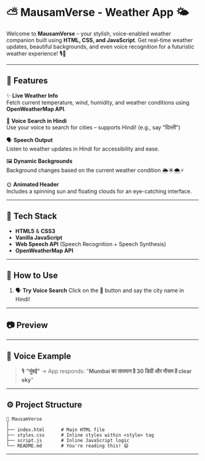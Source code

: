 
# ⛅ MausamVerse - Weather App 🌤️

Welcome to **MausamVerse** – your stylish, voice-enabled weather companion built using **HTML, CSS, and JavaScript**. Get real-time weather updates, beautiful backgrounds, and even voice recognition for a futuristic weather experience! 🎙️📱

---

## 🌟 Features

✨ **Live Weather Info**  
Fetch current temperature, wind, humidity, and weather conditions using **OpenWeatherMap API**.

🎤 **Voice Search in Hindi**  
Use your voice to search for cities – supports Hindi! (e.g., say "दिल्ली")

🗣️ **Speech Output**  
Listen to weather updates in Hindi for accessibility and ease.

🖼️ **Dynamic Backgrounds**  
Background changes based on the current weather condition 🌦️☀️🌨️⚡

🌞 **Animated Header**  
Includes a spinning sun and floating clouds for an eye-catching interface.

---

## 🧪 Tech Stack

- **HTML5** & **CSS3**  
- **Vanilla JavaScript**  
- **Web Speech API** (Speech Recognition + Speech Synthesis)  
- **OpenWeatherMap API**  

---

## 🚀 How to Use



1. 🗣️ **Try Voice Search**
   Click on the 🎤 button and say the city name in Hindi!

---

## 📷 Preview



---

## 🧠 Voice Example

> 🎙️ **"मुंबई"** → App responds:
> "**Mumbai का तापमान है 30 डिग्री और मौसम है clear sky**"

---

## ⚙️ Project Structure

```
📁 MausamVerse
│
├── index.html      # Main HTML file
├── styles.css      # Inline styles within <style> tag
├── script.js       # Inline JavaScript logic
└── README.md       # You're reading this! 😄
```

---




